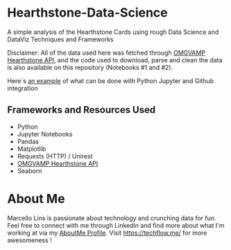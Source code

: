 # Hearthstone-Data-Science
A simple analysis of the Hearthstone Cards using rough Data Science and DataViz Techniques and Frameworks

Disclaimer: All of the data used here was fetched through [OMGVAMP Hearthstone API](https://market.mashape.com/omgvamp/hearthstone), and the code used to download, parse and clean the data is also available on this repository (Notebooks #1 and #2).

Here´s [an example](https://github.com/MarcelloLins/Hearthstone-Data-Science/blob/master/Hearthstone/%233%20-%20All%20Heroes%20Analysis.ipynb) of what can be done with Python Jupyter and Github integration

## Frameworks and Resources Used

* Python
* Jupyter Notebooks
* Pandas
* Matplotlib
* Requests (HTTP) / Unirest
* [OMGVAMP Hearthstone API](https://market.mashape.com/omgvamp/hearthstone)
* Seaborn

# About Me
Marcello Lins is passionate about technology and crunching data for fun. Feel free to connect with me through Linkedin and find more about what I'm working at via my [AboutMe Profile](http://www.about.me/marcellolins).
Visit https://techflow.me/ for more awesomeness !
